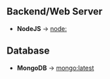 ## **Backend/Web Server**
- **NodeJS** → [node:<version>](https://hub.docker.com/_/node)

## **Database**
- **MongoDB** → [mongo:latest](https://hub.docker.com/_/mongo)
